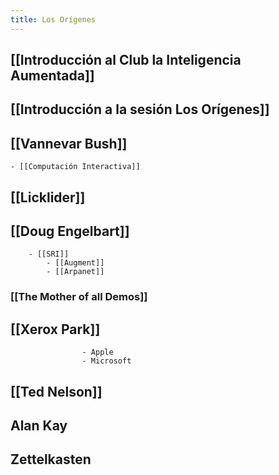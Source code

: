 ```yaml
---
title: Los Orígenes
---
```


## [[Introducción al Club la Inteligencia Aumentada]]
## [[Introducción a la sesión Los Orígenes]]
## [[Vannevar Bush]]
    - [[Computación Interactiva]]
## [[Licklider]]
## [[Doug Engelbart]]
        - [[SRI]]
            - [[Augment]]
            - [[Arpanet]]
### [[The Mother of all Demos]]
## [[Xerox Park]] 
                    - Apple
                    - Microsoft
## [[Ted Nelson]]
## Alan Kay
## Zettelkasten
